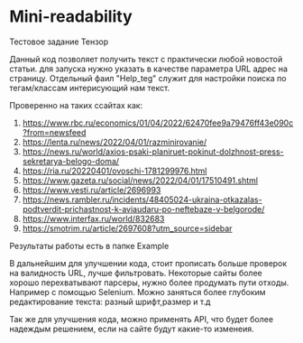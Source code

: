 # Mini-readability
Тестовое задание Тензор

Данный код позволяет получить текст с практически любой новостой статьи. 
для запуска нужно указать в качестве параметра URL адрес на страницу. 
Отдельный фаил "Help_teg" cлужит для настройки поиска по тегам/классам интерисующий нам текст.

Проверенно на таких ссайтах как:
1) https://www.rbc.ru/economics/01/04/2022/62470fee9a79476ff43e090c?from=newsfeed
2) https://lenta.ru/news/2022/04/01/razminirovanie/
3) https://news.ru/world/axios-psaki-planiruet-pokinut-dolzhnost-press-sekretarya-belogo-doma/
4) https://ria.ru/20220401/ovoschi-1781299976.html
5) https://www.gazeta.ru/social/news/2022/04/01/17510491.shtml
6) https://www.vesti.ru/article/2696993
7) https://news.rambler.ru/incidents/48405024-ukraina-otkazalas-podtverdit-prichastnost-k-aviaudaru-po-neftebaze-v-belgorode/
8) https://www.interfax.ru/world/832683
9) https://smotrim.ru/article/2697608?utm_source=sidebar

Результаты работы есть в папке Example


В дальнейшим для улучшении кода, стоит прописать больше проверок на валидность URL, лучше фильтровать. 
Некоторые сайты более хорошо перехватывают парсеры, нужно более продумать пути отходы. Например с помощью Selenium.
Можно заняться более глубоким редактирование текста: разный шрифт,размер и т.д

Так же для улучшения кода, можно применять API, что будет более надеждым решением, если на сайте будут какие-то изменеия.
